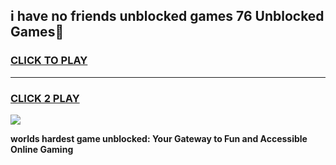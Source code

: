 
## i have no friends unblocked games 76 Unblocked Games👋
<h3>
<a href="https://premium.freeplayer.one?title=i_have_no_friends_unblocked_games_76&ref=16F">CLICK TO PLAY</a></h3>
<hr>

<h3>
<a href="https://premium.freeplayer.one?title=i_have_no_friends_unblocked_games_76&ref=16F">CLICK 2 PLAY</a>
  
</h3>

<a href="https://premium.freeplayer.one?title=i_have_no_friends_unblocked_games_76&ref=16F/"><img src="https://clearcache.store/games.png"></a>


**worlds hardest game unblocked: Your Gateway to Fun and Accessible Online Gaming**
